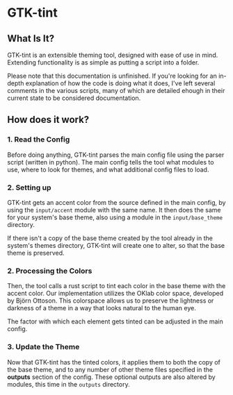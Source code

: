 # GTK-tint
## What Is It?
GTK-tint is an extensible theming tool, designed with ease of use in mind. Extending functionality is as simple as putting a script into a folder.

Please note that this documentation is unfinished. If you're looking for an in-depth explanation of how the code is doing what it does, I've left several comments in the various scripts, many of which are detailed ehough in their current state to be considered documentation.

## How does it work?
### 1. Read the Config
Before doing anything, GTK-tint parses the main config file using the parser script (written in python). The main config tells the tool what modules to use, where to look for themes, and what additional config files to load.

### 2. Setting up
GTK-tint gets an accent color from the source defined in the main config, by using the `input/accent` module with the same name. It then does the same for your system's base theme, also using a module in the `input/base_theme` directory. 

If there isn't a copy of the base theme created by the tool already in the system's themes directory, GTK-tint will create one to alter, so that the base theme is preserved.

### 2. Processing the Colors
Then, the tool calls a rust script to tint each color in the base theme with the accent color. Our implementation utilizes the OKlab color space, developed by Björn Ottoson. This colorspace allows us to preserve the lightness or darkness of a theme in a way that looks natural to the human eye.

The factor with which each element gets tinted can be adjusted in the main config.

### 3. Update the Theme
Now that GTK-tint has the tinted colors, it applies them to both the copy of the base theme, and to any number of other theme files specified in the **outputs** section of the config. These optional outputs are also altered by modules, this time in the `outputs` directory.

